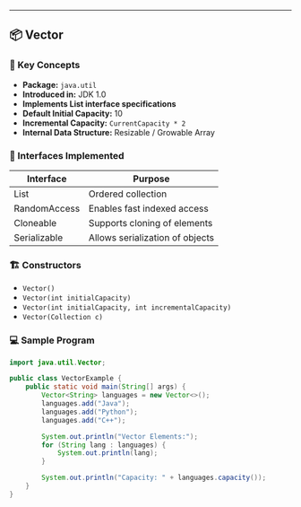 
---

## 📦 **Vector**

### 🧠 Key Concepts
- **Package:** `java.util`
- **Introduced in:** JDK 1.0
- **Implements List interface specifications**
- **Default Initial Capacity:** 10
- **Incremental Capacity:** `CurrentCapacity * 2`
- **Internal Data Structure:** Resizable / Growable Array

### 🤝 Interfaces Implemented
| Interface      | Purpose                                    |
|----------------|---------------------------------------------|
| List           | Ordered collection                         |
| RandomAccess   | Enables fast indexed access                |
| Cloneable      | Supports cloning of elements               |
| Serializable   | Allows serialization of objects            |

### 🏗️ Constructors
- `Vector()`
- `Vector(int initialCapacity)`
- `Vector(int initialCapacity, int incrementalCapacity)`
- `Vector(Collection c)`

### 💻 Sample Program
```java
import java.util.Vector;

public class VectorExample {
    public static void main(String[] args) {
        Vector<String> languages = new Vector<>();
        languages.add("Java");
        languages.add("Python");
        languages.add("C++");

        System.out.println("Vector Elements:");
        for (String lang : languages) {
            System.out.println(lang);
        }

        System.out.println("Capacity: " + languages.capacity());
    }
}
```

